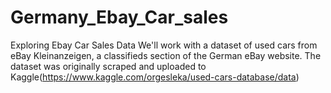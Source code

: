 # Germany_Ebay_Car_sales
Exploring Ebay Car Sales Data  We'll work with a dataset of used cars from eBay Kleinanzeigen, a classifieds section of the German eBay website. The dataset was originally scraped and uploaded to Kaggle(https://www.kaggle.com/orgesleka/used-cars-database/data)
